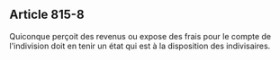 Article 815-8
----
Quiconque perçoit des revenus ou expose des frais pour le compte de l'indivision
doit en tenir un état qui est à la disposition des indivisaires.
